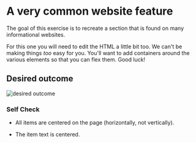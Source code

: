 # A very common website feature

The goal of this exercise is to recreate a section that is found on many informational websites.

For this one you will need to edit the HTML a little bit too. We can't be making things _too_ easy for you. You'll want to add containers around the various elements so that you can flex them. Good luck!

## Desired outcome

![desired outcome](./desired-outcome.png)

### Self Check

- All items are centered on the page (horizontally, not vertically).
<!-- - The title is centered on the page. -->
<!-- - There is 32px between the title and the 'items.' -->
<!-- - There is 52px between each item. -->
<!-- - The items are arranged horizontally on the page.
- The items are only 200px wide and the text wraps. -->
- The item text is centered.
